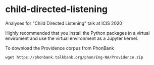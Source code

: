 # child-directed-listening
Analyses for "Child Directed Listening" talk at ICIS 2020

Highly recommended that you install the Python packages in a virtual enviroment and use the virtual environment as a Jupyter kernel.

To download the Providence corpus from PhonBank

```
wget https://phonbank.talkbank.org/phon/Eng-NA/Providence.zip
```
